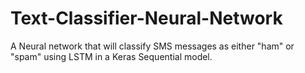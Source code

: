 # Text-Classifier-Neural-Network
A Neural network that will classify SMS messages as either "ham" or "spam" using LSTM in a Keras Sequential model.
